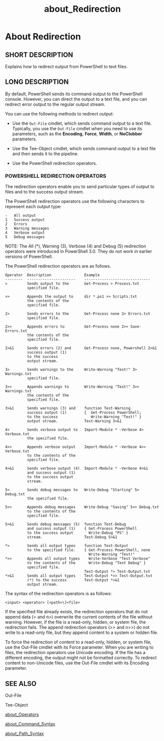 ﻿---
ms.date:  12/01/2017
schema:  2.0.0
locale:  en-us
keywords: PowerShell,cmdlet
title:  about_Redirection
---
# About Redirection

## SHORT DESCRIPTION

Explains how to redirect output from PowerShell to text files.

## LONG DESCRIPTION

By default, PowerShell sends its command output to the PowerShell console.
However, you can direct the output to a text file, and you can redirect error
output to the regular output stream.

You can use the following methods to redirect output:

- Use the `Out-File` cmdlet, which sends command output to a text file.
  Typically, you use the `Out-File` cmdlet when you need to use its parameters,
  such as the **Encoding**, **Force**, **Width**, or **NoClobber** parameters.

- Use the Tee-Object cmdlet, which sends command output to a text file and
  then sends it to the pipeline.

- Use the PowerShell redirection operators.

### POWERSHELL REDIRECTION OPERATORS

The redirection operators enable you to send particular types of output to
files and to the success output stream.

The PowerShell redirection operators use the following characters to represent
each output type:

```
-   All output
1   Success output
2   Errors
3   Warning messages
4   Verbose output
5   Debug messages
```

NOTE: The All (\*), Warning (3), Verbose (4) and Debug (5) redirection
operators were introduced in PowerShell 3.0. They do not work in earlier
versions of PowerShell.

The PowerShell redirection operators are as follows.

```
Operator  Description               Example
--------  ----------------------    ------------------------------
>         Sends output to the       Get-Process > Process.txt
          specified file.

>>        Appends the output to     dir *.ps1 >> Scripts.txt
          the contents of the
          specified file.

2>        Sends errors to the       Get-Process none 2> Errors.txt
          specified file.

2>>       Appends errors to         Get-Process none 2>> Save-Errors.txt
          the contents of the
          specified file.

2>&1      Sends errors (2) and      Get-Process none, Powershell 2>&1
          success output (1)
          to the success
          output stream.

3>        Sends warnings to the     Write-Warning "Test!" 3> Warnings.txt
          specified file.

3>>       Appends warnings to       Write-Warning "Test!" 3>> Warnings.txt
          the contents of the
          specified file.

3>&1      Sends warnings (3) and    function Test-Warning
          success output (1)        {  Get-Process PowerShell;
          to the success               Write-Warning "Test!" }
          output stream.            Test-Warning 3>&1

4>        Sends verbose output to   Import-Module * -Verbose 4> Verbose.txt
          the specified file.

4>>       Appends verbose output    Import-Module * -Verbose 4>> Verbose.txt
          to the contents of the
          specified file.

4>&1      Sends verbose output (4)  Import-Module * -Verbose 4>&1
          and success output (1)
          to the success output
          stream.

5>        Sends debug messages to   Write-Debug "Starting" 5> Debug.txt
          the specified file.

5>>       Appends debug messages    Write-Debug "Saving" 5>> Debug.txt
          to the contents of the
          specified file.

5>&1      Sends debug messages (5)  function Test-Debug
          and success output (1)    { Get-Process PowerShell
          to the success output       Write-Debug "PS" }
          stream.                   Test-Debug 5>&1

*>        Sends all output types    function Test-Output
          to the specified file.    { Get-Process PowerShell, none
                                      Write-Warning "Test!"
*>>       Appends all output types    Write-Verbose "Test Verbose"
          to the contents of the      Write-Debug "Test Debug" }
          specified file.
                                    Test-Output *> Test-Output.txt
*>&1      Sends all output types    Test-Output *>> Test-Output.txt
          (*) to the success        Test-Output *>&1
          output stream.
```

The syntax of the redirection operators is as follows:

```
<input> <operator> [<path>\]<file>
```

If the specified file already exists, the redirection operators that do not
append data (> and n>) overwrite the current contents of the file without
warning. However, if the file is a read-only, hidden, or system file, the
redirection fails. The append redirection operators (>> and n>>) do not write
to a read-only file, but they append content to a system or hidden file.

To force the redirection of content to a read-only, hidden, or system file,
use the Out-File cmdlet with its Force parameter. When you are writing to
files, the redirection operators use Unicode encoding. If the file has a
different encoding, the output might not be formatted correctly. To redirect
content to non-Unicode files, use the Out-File cmdlet with its Encoding
parameter.

## SEE ALSO

Out-File

Tee-Object

[about_Operators](about_Operators.md)

[about_Command_Syntax](about_Command_Syntax.md)

[about_Path_Syntax](about_Path_Syntax.md)